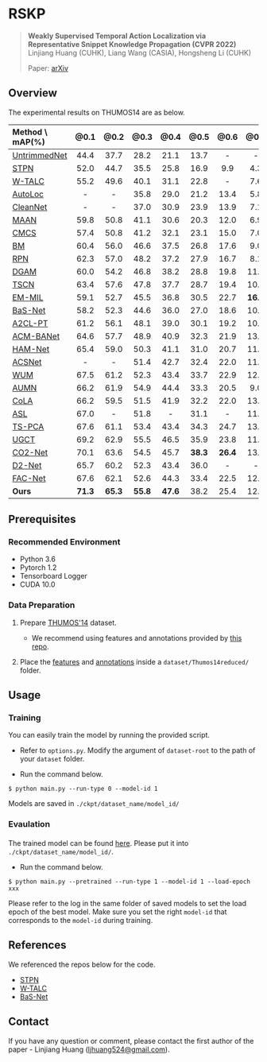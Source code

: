 # RSKP

> **Weakly Supervised Temporal Action Localization via Representative Snippet Knowledge Propagation (CVPR 2022)**<br> 
> Linjiang Huang (CUHK), Liang Wang (CASIA), Hongsheng Li (CUHK)
>
> Paper: 
> [arXiv]()

## Overview
The experimental results on THUMOS14 are as below.

| Method \ mAP(%) | @0.1 | @0.2 | @0.3 | @0.4 | @0.5 | @0.6 | @0.7 | AVG |
|:----------------|:----:|:----:|:----:|:----:|:----:|:----:|:----:|:----:|
| [UntrimmedNet](https://arxiv.org/abs/1703.03329) | 44.4 | 37.7 | 28.2 | 21.1 | 13.7 | - | - | - |
| [STPN](https://arxiv.org/abs/1712.05080) | 52.0 | 44.7 | 35.5 | 25.8 | 16.9 | 9.9 | 4.3 | 27.0 |
| [W-TALC](https://arxiv.org/abs/1807.10418) | 55.2 | 49.6 | 40.1 | 31.1 | 22.8 | - | 7.6 | - |
| [AutoLoc](https://arxiv.org/abs/1807.08333) | - | - | 35.8 | 29.0 | 21.2 | 13.4 | 5.8 | - | - | - |
| [CleanNet](https://openaccess.thecvf.com/content_ICCV_2019/html/Liu_Weakly_Supervised_Temporal_Action_Localization_Through_Contrast_Based_Evaluation_Networks_ICCV_2019_paper.html) | - | - | 37.0 | 30.9 | 23.9 | 13.9 | 7.1 | - |
| [MAAN](https://arxiv.org/abs/1905.08586) | 59.8 | 50.8 | 41.1 | 30.6 | 20.3 | 12.0 | 6.9 | 31.6 |
| [CMCS](https://openaccess.thecvf.com/content_CVPR_2019/papers/Liu_Completeness_Modeling_and_Context_Separation_for_Weakly_Supervised_Temporal_Action_CVPR_2019_paper.pdf) | 57.4 | 50.8 | 41.2 | 32.1 | 23.1 | 15.0 | 7.0 | 32.4 |
| [BM](https://openaccess.thecvf.com/content_ICCV_2019/papers/Nguyen_Weakly-Supervised_Action_Localization_With_Background_Modeling_ICCV_2019_paper.pdf) | 60.4 | 56.0 | 46.6 | 37.5 | 26.8 | 17.6 | 9.0 | 36.3 |
| [RPN](https://ojs.aaai.org/index.php/AAAI/article/view/6760/6614) | 62.3 | 57.0 | 48.2 | 37.2 | 27.9 | 16.7 | 8.1 | 36.8 |
| [DGAM](https://dl.acm.org/doi/pdf/10.1145/3343031.3351044) | 60.0 | 54.2 | 46.8 | 38.2 | 28.8 | 19.8 | 11.4 | 37.0 |
| [TSCN](https://arxiv.org/pdf/2010.11594) | 63.4 | 57.6 | 47.8 | 37.7 | 28.7 | 19.4 | 10.2 | 37.8 |
| [EM-MIL](https://arxiv.org/abs/1911.09963) | 59.1 | 52.7 | 45.5 | 36.8 | 30.5 | 22.7 | **16.4** | 37.7 |
| [BaS-Net](https://arxiv.org/abs/1911.09963) | 58.2 | 52.3 | 44.6 | 36.0 | 27.0 | 18.6 | 10.4 | 35.3 |
| [A2CL-PT](https://arxiv.org/pdf/2007.06643) | 61.2 | 56.1 | 48.1 | 39.0 | 30.1 | 19.2 | 10.6 | 37.8 |
| [ACM-BANet](https://dl.acm.org/doi/pdf/10.1145/3394171.3413687) | 64.6 | 57.7 | 48.9 | 40.9 | 32.3 | 21.9 | 13.5 | 39.9 |
| [HAM-Net](https://arxiv.org/pdf/2101.00545) | 65.4 | 59.0 | 50.3 | 41.1 | 31.0 | 20.7 | 11.1 | 39.8 |
| [ACSNet](https://arxiv.org/pdf/2103.15088) | - | - | 51.4 | 42.7 | 32.4 | 22.0 | 11.7 | - |
| [WUM](https://arxiv.org/abs/2006.07006) | 67.5 | 61.2 | 52.3 | 43.4 | 33.7 | 22.9 | 12.1 | 41.9 |
| [AUMN](https://openaccess.thecvf.com/content/CVPR2021/papers/Luo_Action_Unit_Memory_Network_for_Weakly_Supervised_Temporal_Action_Localization_CVPR_2021_paper.pdf) | 66.2 | 61.9 | 54.9 | 44.4 | 33.3 | 20.5 | 9.0 | 41.5 |
| [CoLA](https://openaccess.thecvf.com/content/CVPR2021/papers/Zhang_CoLA_Weakly-Supervised_Temporal_Action_Localization_With_Snippet_Contrastive_Learning_CVPR_2021_paper.pdf) | 66.2 | 59.5 | 51.5 | 41.9 | 32.2 | 22.0 | 13.1 | 40.9 |
| [ASL](https://arxiv.org/abs/2006.07006) | 67.0 | - | 51.8 | - | 31.1 | - | 11.4 | - |
| [TS-PCA](https://openaccess.thecvf.com/content/CVPR2021/papers/Liu_The_Blessings_of_Unlabeled_Background_in_Untrimmed_Videos_CVPR_2021_paper.pdf) | 67.6 | 61.1 | 53.4 | 43.4 | 34.3 | 24.7 | 13.7 | 42.6 |
| [UGCT](https://openaccess.thecvf.com/content/CVPR2021/papers/Yang_Uncertainty_Guided_Collaborative_Training_for_Weakly_Supervised_Temporal_Action_Detection_CVPR_2021_paper.pdf) | 69.2| 62.9 | 55.5 | 46.5 | 35.9 | 23.8 | 11.4 | 43.6 |
| [CO2-Net](https://dl.acm.org/doi/pdf/10.1145/3474085.3475298?casa_token=JfCwbqapIZkAAAAA:H5UGwBVZLjNB4D4Ed7eDAj2RJAq6qPETCo494_cestuwSRbADOq7SpP3-AbF3XTG2cphvsCWiF2u) | 70.1 | 63.6 | 54.5 | 45.7 | **38.3** | **26.4** | 13.4 | 44.6 |
| [D2-Net](https://openaccess.thecvf.com/content/ICCV2021/papers/Narayan_D2-Net_Weakly-Supervised_Action_Localization_via_Discriminative_Embeddings_and_Denoised_Activations_ICCV_2021_paper.pdf) | 65.7 | 60.2 | 52.3 | 43.4 | 36.0 | - | - | - |
| [FAC-Net](https://openaccess.thecvf.com/content/ICCV2021/papers/Huang_Foreground-Action_Consistency_Network_for_Weakly_Supervised_Temporal_Action_Localization_ICCV_2021_paper.pdf) | 67.6 | 62.1 | 52.6 | 44.3 | 33.4 | 22.5 | 12.7 | 42.2 |
| **Ours** | **71.3** | **65.3** | **55.8** | **47.6** | 38.2 | 25.4 | 12.5 | **45.1** |

## Prerequisites
### Recommended Environment
* Python 3.6
* Pytorch 1.2
* Tensorboard Logger
* CUDA 10.0

### Data Preparation
1. Prepare [THUMOS'14](https://www.crcv.ucf.edu/THUMOS14/) dataset.
    - We recommend using features and annotations provided by [this repo](https://github.com/sujoyp/wtalc-pytorch).

2. Place the [features](https://emailucr-my.sharepoint.com/personal/sujoy_paul_email_ucr_edu/_layouts/15/onedrive.aspx?id=%2Fpersonal%2Fsujoy%5Fpaul%5Femail%5Fucr%5Fedu%2FDocuments%2Fwtalc%2Dfeatures&originalPath=aHR0cHM6Ly9lbWFpbHVjci1teS5zaGFyZXBvaW50LmNvbS86ZjovZy9wZXJzb25hbC9zdWpveV9wYXVsX2VtYWlsX3Vjcl9lZHUvRXMxemJIUVk0UHhLaFVrZGd2V0h0VTBCSy1feXVnYVNqWEs4NGtXc0IwWEQwdz9ydGltZT1yUFZFOUUzbDJFZw) and [annotations](https://github.com/sujoyp/wtalc-pytorch/tree/master/Thumos14reduced-Annotations) inside a `dataset/Thumos14reduced/` folder.

## Usage

### Training
You can easily train the model by running the provided script.

- Refer to `options.py`. Modify the argument of `dataset-root` to the path of your `dataset` folder.

- Run the command below.

~~~~
$ python main.py --run-type 0 --model-id 1
~~~~

Models are saved in `./ckpt/dataset_name/model_id/`

### Evaulation

#### 
The trained model can be found [here](https://drive.google.com/file/d/1oryQz0VR4RIA21oSKADFCZi3M8-0ViZP/view?usp=sharing). Please put it into `./ckpt/dataset_name/model_id/`.

- Run the command below.

~~~~
$ python main.py --pretrained --run-type 1 --model-id 1 --load-epoch xxx
~~~~

Please refer to the log in the same folder of saved models to set the load epoch of the best model.
Make sure you set the right `model-id` that corresponds to the `model-id` during training.

## References
We referenced the repos below for the code.

* [STPN](https://github.com/bellos1203/STPN)
* [W-TALC](https://github.com/sujoyp/wtalc-pytorch)
* [BaS-Net](https://github.com/Pilhyeon/BaSNet-pytorch)

## Contact
If you have any question or comment, please contact the first author of the paper - Linjiang Huang (ljhuang524@gmail.com).
